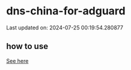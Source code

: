 # dns-china-for-adguard

Last updated on: 2024-07-25 00:19:54.280877

## how to use

[See here](https://github.com/AdguardTeam/AdGuardHome/wiki/Configuration#upstreams-from-file)